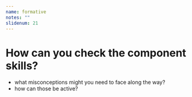 ```yaml
---
name: formative
notes: ""
slidenum: 21
---
```

# How can you check the component skills?
- what misconceptions might you need to face along the way?
- how can those be active?